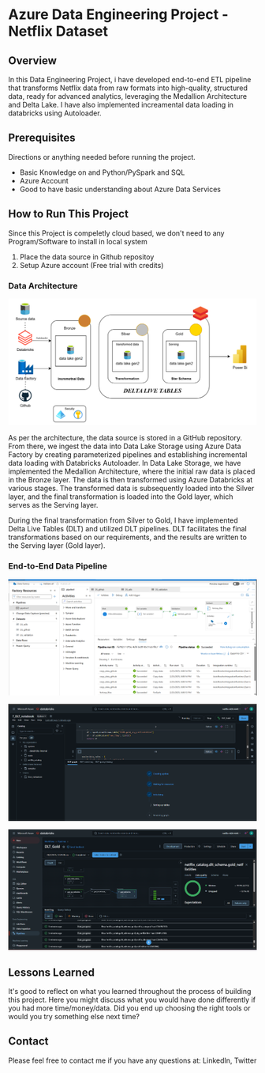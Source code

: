 # Azure Data Engineering Project - Netflix Dataset

## Overview

In this Data Engineering Project, i have developed end-to-end ETL pipeline that transforms Netflix data from raw formats into high-quality, structured data, ready for advanced analytics, leveraging the Medallion Architecture and Delta Lake. I have also implemented increamental data loading in databricks using Autoloader.

## Prerequisites

Directions or anything needed before running the project.

- Basic Knowledge on and Python/PySpark and SQL
- Azure Account
- Good to have basic understanding about Azure Data Services

## How to Run This Project

Since this Project is compeletly cloud based, we don't need to any Program/Software to install in local system

1. Place the data source in Github repositoy 
2. Setup Azure account (Free trial with credits)

### Data Architecture

![Example architecture image](images/arch.png)

As per the architecture, the data source is stored in a GitHub repository. From there, we ingest the data into Data Lake Storage using Azure Data Factory by creating parameterized pipelines and establishing incremental data loading with Databricks Autoloader. In Data Lake Storage, we have implemented the Medallion Architecture, where the initial raw data is placed in the Bronze layer. The data is then transformed using Azure Databricks at various stages. The transformed data is subsequently loaded into the Silver layer, and the final transformation is loaded into the Gold layer, which serves as the Serving layer.

During the final transformation from Silver to Gold, I have implemented Delta Live Tables (DLT) and utilized DLT pipelines. DLT facilitates the final transformations based on our requirements, and the results are written to the Serving layer (Gold layer).

### End-to-End Data Pipeline

![alt-pipeline-image](images/snip6.png)

![alt-data-visuaization](images/snip7.png)

![alt-data-visuaization](images/snip4.png)

## Lessons Learned

It's good to reflect on what you learned throughout the process of building this project. Here you might discuss what you would have done differently if you had more time/money/data. Did you end up choosing the right tools or would you try something else next time?

## Contact

Please feel free to contact me if you have any questions at: LinkedIn, Twitter
